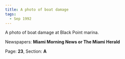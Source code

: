 ```yaml
---  
title: A photo of boat damage  
tags:  
  - Sep 1992  
---  
```

  
A photo of boat damage at Black Point marina.  
  
Newspapers: **Miami Morning News or The Miami Herald**  
  
Page: **23**, Section: **A** 
